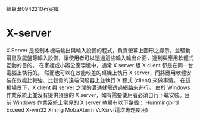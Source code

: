 組員:B0942210石宸緯

# X-server
X Server 是控制本機端輸出與輸入設備的程式，負責螢幕上圖形之顯示，並驅動滑鼠及鍵盤等輸入設備，讓使用者可以透過這些輸入輸出介面，達到與應用軟體式互動的目的。
在家裡或小辦公室環境中，通常 X server 跟 X client 都是在同一台電腦上執行的。 然而也可以在效能較差的桌機上執行 X server，而將應用軟體安裝在效能比較強、比較貴的遠端伺服器上並執行 X 程式 (client) 來做事情。 在這種場景下，X client 與 server 之間的溝通就需透過網路來進行。
由於 Windows 作業系統上並沒有提供預設的 X server，如有需要使用者必須自行下載安裝。目前 Windows 作業系統上常見的 X server 軟體有以下幾個：
Hummingbird Exceed
X-win32
Xming 
MobaXterm
VcXsrv(這次專題使用)
